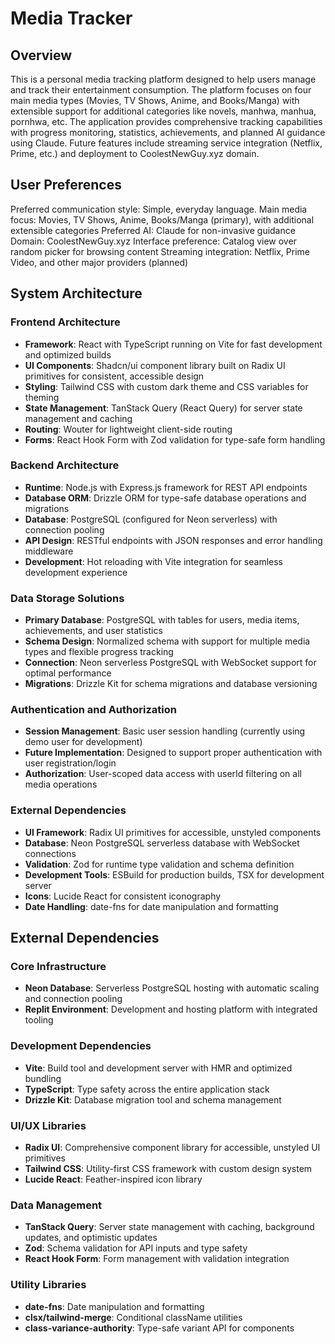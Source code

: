 # Media Tracker

## Overview

This is a personal media tracking platform designed to help users manage and track their entertainment consumption. The platform focuses on four main media types (Movies, TV Shows, Anime, and Books/Manga) with extensible support for additional categories like novels, manhwa, manhua, pornhwa, etc. The application provides comprehensive tracking capabilities with progress monitoring, statistics, achievements, and planned AI guidance using Claude. Future features include streaming service integration (Netflix, Prime, etc.) and deployment to CoolestNewGuy.xyz domain.

## User Preferences

Preferred communication style: Simple, everyday language.
Main media focus: Movies, TV Shows, Anime, Books/Manga (primary), with additional extensible categories
Preferred AI: Claude for non-invasive guidance
Domain: CoolestNewGuy.xyz
Interface preference: Catalog view over random picker for browsing content
Streaming integration: Netflix, Prime Video, and other major providers (planned)

## System Architecture

### Frontend Architecture
- **Framework**: React with TypeScript running on Vite for fast development and optimized builds
- **UI Components**: Shadcn/ui component library built on Radix UI primitives for consistent, accessible design
- **Styling**: Tailwind CSS with custom dark theme and CSS variables for theming
- **State Management**: TanStack Query (React Query) for server state management and caching
- **Routing**: Wouter for lightweight client-side routing
- **Forms**: React Hook Form with Zod validation for type-safe form handling

### Backend Architecture
- **Runtime**: Node.js with Express.js framework for REST API endpoints
- **Database ORM**: Drizzle ORM for type-safe database operations and migrations
- **Database**: PostgreSQL (configured for Neon serverless) with connection pooling
- **API Design**: RESTful endpoints with JSON responses and error handling middleware
- **Development**: Hot reloading with Vite integration for seamless development experience

### Data Storage Solutions
- **Primary Database**: PostgreSQL with tables for users, media items, achievements, and user statistics
- **Schema Design**: Normalized schema with support for multiple media types and flexible progress tracking
- **Connection**: Neon serverless PostgreSQL with WebSocket support for optimal performance
- **Migrations**: Drizzle Kit for schema migrations and database versioning

### Authentication and Authorization
- **Session Management**: Basic user session handling (currently using demo user for development)
- **Future Implementation**: Designed to support proper authentication with user registration/login
- **Authorization**: User-scoped data access with userId filtering on all media operations

### External Dependencies
- **UI Framework**: Radix UI primitives for accessible, unstyled components
- **Database**: Neon PostgreSQL serverless database with WebSocket connections
- **Validation**: Zod for runtime type validation and schema definition
- **Development Tools**: ESBuild for production builds, TSX for development server
- **Icons**: Lucide React for consistent iconography
- **Date Handling**: date-fns for date manipulation and formatting

## External Dependencies

### Core Infrastructure
- **Neon Database**: Serverless PostgreSQL hosting with automatic scaling and connection pooling
- **Replit Environment**: Development and hosting platform with integrated tooling

### Development Dependencies
- **Vite**: Build tool and development server with HMR and optimized bundling
- **TypeScript**: Type safety across the entire application stack
- **Drizzle Kit**: Database migration tool and schema management

### UI/UX Libraries
- **Radix UI**: Comprehensive component library for accessible, unstyled UI primitives
- **Tailwind CSS**: Utility-first CSS framework with custom design system
- **Lucide React**: Feather-inspired icon library

### Data Management
- **TanStack Query**: Server state management with caching, background updates, and optimistic updates
- **Zod**: Schema validation for API inputs and type safety
- **React Hook Form**: Form management with validation integration

### Utility Libraries
- **date-fns**: Date manipulation and formatting
- **clsx/tailwind-merge**: Conditional className utilities
- **class-variance-authority**: Type-safe variant API for components